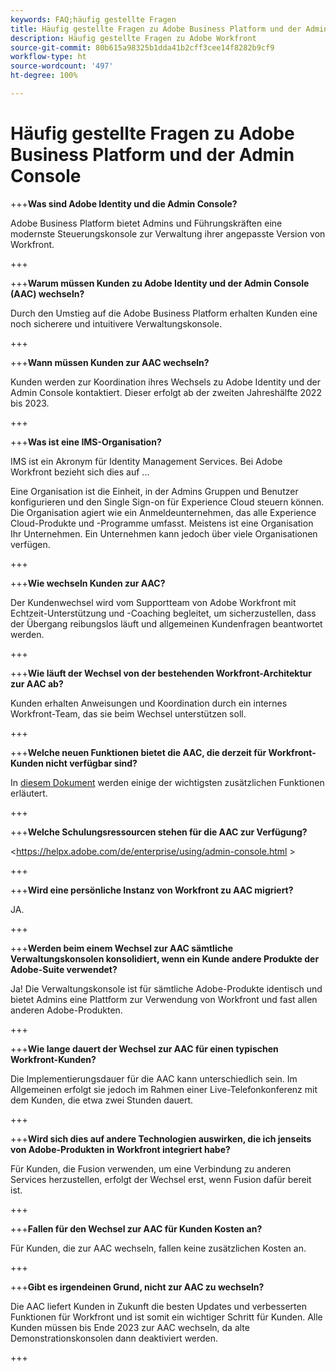 ```yaml
---
keywords: FAQ;häufig gestellte Fragen
title: Häufig gestellte Fragen zu Adobe Business Platform und der Admin Console
description: Häufig gestellte Fragen zu Adobe Workfront
source-git-commit: 80b615a98325b1dda41b2cff3cee14f8282b9cf9
workflow-type: ht
source-wordcount: '497'
ht-degree: 100%

---
```


# Häufig gestellte Fragen zu Adobe Business Platform und der Admin Console

+++**Was sind Adobe Identity und die Admin Console?**

Adobe Business Platform bietet Admins und Führungskräften eine modernste Steuerungskonsole zur Verwaltung ihrer angepasste Version von Workfront.

+++

+++**Warum müssen Kunden zu Adobe Identity und der Admin Console (AAC) wechseln?**

Durch den Umstieg auf die Adobe Business Platform erhalten Kunden eine noch sicherere und intuitivere Verwaltungskonsole.

+++

+++**Wann müssen Kunden zur AAC wechseln?**

Kunden werden zur Koordination ihres Wechsels zu Adobe Identity und der Admin Console kontaktiert. Dieser erfolgt ab der zweiten Jahreshälfte 2022 bis 2023.

+++

+++**Was ist eine IMS-Organisation?**

IMS ist ein Akronym für Identity Management Services. Bei Adobe Workfront bezieht sich dies auf ...

Eine Organisation ist die Einheit, in der Admins Gruppen und Benutzer konfigurieren und den Single Sign-on für Experience Cloud steuern können. Die Organisation agiert wie ein Anmeldeunternehmen, das alle Experience Cloud-Produkte und -Programme umfasst. Meistens ist eine Organisation Ihr Unternehmen. Ein Unternehmen kann jedoch über viele Organisationen verfügen.

+++

+++**Wie wechseln Kunden zur AAC?**

Der Kundenwechsel wird vom Supportteam von Adobe Workfront mit Echtzeit-Unterstützung und -Coaching begleitet, um sicherzustellen, dass der Übergang reibungslos läuft und allgemeinen Kundenfragen beantwortet werden.

+++

+++**Wie läuft der Wechsel von der bestehenden Workfront-Architektur zur AAC ab?**

Kunden erhalten Anweisungen und Koordination durch ein internes Workfront-Team, das sie beim Wechsel unterstützen soll.

+++

+++**Welche neuen Funktionen bietet die AAC, die derzeit für Workfront-Kunden nicht verfügbar sind?**

In [diesem Dokument](overview.md) werden einige der wichtigsten zusätzlichen Funktionen erläutert.

+++

+++**Welche Schulungsressourcen stehen für die AAC zur Verfügung?**

&lt;https://helpx.adobe.com/de/enterprise/using/admin-console.html >

+++

+++**Wird eine persönliche Instanz von Workfront zu AAC migriert?**

JA.

+++

+++**Werden beim einem Wechsel zur AAC sämtliche Verwaltungskonsolen konsolidiert, wenn ein Kunde andere Produkte der Adobe-Suite verwendet?**

Ja! Die Verwaltungskonsole ist für sämtliche Adobe-Produkte identisch und bietet Admins eine Plattform zur Verwendung von Workfront und fast allen anderen Adobe-Produkten.

+++

+++**Wie lange dauert der Wechsel zur AAC für einen typischen Workfront-Kunden?**

Die Implementierungsdauer für die AAC kann unterschiedlich sein. Im Allgemeinen erfolgt sie jedoch im Rahmen einer Live-Telefonkonferenz mit dem Kunden, die etwa zwei Stunden dauert.

+++

+++**Wird sich dies auf andere Technologien auswirken, die ich jenseits von Adobe-Produkten in Workfront integriert habe?**

Für Kunden, die Fusion verwenden, um eine Verbindung zu anderen Services herzustellen, erfolgt der Wechsel erst, wenn Fusion dafür bereit ist.

+++

+++**Fallen für den Wechsel zur AAC für Kunden Kosten an?**

Für Kunden, die zur AAC wechseln, fallen keine zusätzlichen Kosten an.

+++

+++**Gibt es irgendeinen Grund, nicht zur AAC zu wechseln?**

Die AAC liefert Kunden in Zukunft die besten Updates und verbesserten Funktionen für Workfront und ist somit ein wichtiger Schritt für Kunden. Alle Kunden müssen bis Ende 2023 zur AAC wechseln, da alte Demonstrationskonsolen dann deaktiviert werden.

+++
